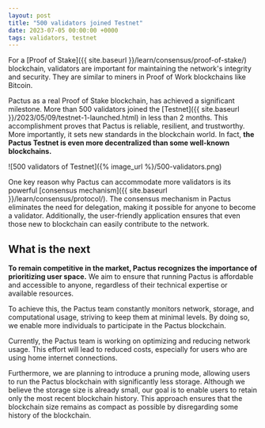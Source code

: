 ```yaml
---
layout: post
title: "500 validators joined Testnet"
date: 2023-07-05 00:00:00 +0000
tags: validators, testnet
---
```


For a [Proof of Stake]({{ site.baseurl }}/learn/consensus/proof-of-stake/) blockchain, validators are important for
maintaining the network's integrity and security. They are similar to miners in Proof of Work blockchains like Bitcoin.

Pactus as a real Proof of Stake blockchain, has achieved a significant milestone.
More than 500 validators joined the [Testnet]({{ site.baseurl }}/2023/05/09/testnet-1-launched.html)
in less than 2 months.
This accomplishment proves that Pactus is reliable, resilient, and trustworthy. More importantly, it sets new standards
in the blockchain world. In fact, **the Pactus Testnet is even more decentralized than some well-known blockchains.**

![500 validators of Testnet]({% image_url %}/500-validators.png)

One key reason why Pactus can accommodate more validators is its powerful
[consensus mechanism]({{ site.baseurl }}/learn/consensus/protocol/).
The consensus mechanism in Pactus eliminates the need for delegation, making it possible for anyone to become a validator.
Additionally, the user-friendly application ensures that even those new to blockchain can easily contribute to the network.

## What is the next

**To remain competitive in the market, Pactus recognizes the importance of prioritizing user space.**
We aim to ensure that running Pactus is affordable and accessible to anyone, regardless of their technical expertise or
available resources.

To achieve this, the Pactus team constantly monitors network, storage, and computational usage, striving to keep them
at minimal levels.
By doing so, we enable more individuals to participate in the Pactus blockchain.

Currently, the Pactus team is working on optimizing and reducing network usage. This effort will lead to reduced costs,
especially for users who are using home internet connections.

Furthermore, we are planning to introduce a pruning mode, allowing users to run the Pactus blockchain with significantly
less storage.
Although we believe the storage size is already small, our goal is to enable users to
retain only the most recent blockchain history.
This approach ensures that the blockchain size remains as compact as possible by disregarding some history of the blockchain.
